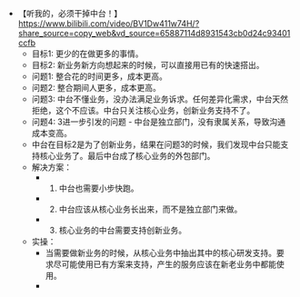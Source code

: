- 【听我的，必须干掉中台！】 https://www.bilibili.com/video/BV1Dw411w74H/?share_source=copy_web&vd_source=65887114d8931543cb0d24c93401ccfb
	- 目标1: 更少的在做更多的事情。
	- 目标2: 新业务新方向想起来的时候，可以直接用已有的快速搭出。
	- 问题1: 整合花的时间更多，成本更高。
	- 问题2: 整合期间人更多，成本更高。
	- 问题3: 中台不懂业务，没办法满足业务诉求。任何差异化需求，中台天然拒绝，这个不应该。中台只关注核心业务，创新业务支持不了。
	- 问题4: 3进一步引发的问题 - 中台是独立部门，没有隶属关系，导致沟通成本变高。
	- 中台在目标2是为了创新业务，结果在问题3的时候，我们发现中台只能支持核心业务了。最后中台成了核心业务的外包部门。
	- 解决方案：
		- 1. 中台也需要小步快跑。
		- 2. 中台应该从核心业务长出来，而不是独立部门来做。
		- 3. 核心业务的中台需要支持创新业务。
	- 实操：
		- 当需要做新业务的时候，从核心业务中抽出其中的核心研发支持。要求尽可能使用已有方案来支持，产生的服务应该在新老业务中都能使用。
		- 